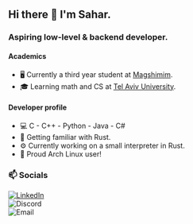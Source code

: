 ## Hi there 👋 I'm Sahar.

### Aspiring low-level & backend developer.

#### Academics
- 🖥️ Currently a third year student at [Magshimim](https://www.magshimim.cyber.org.il/).<br>
- 🎓 Learning math and CS at [Tel Aviv University](https://english.tau.ac.il/).

#### Developer profile
- 💻 C - C++ - Python - Java - C#
- 🦀 Getting familiar with Rust.
- ⚙️ Currently working on a small interpreter in Rust.
- 🐧 Proud Arch Linux user!

### 📫 Socials
[![LinkedIn](https://img.shields.io/badge/LinkedIn-Click_for_profile-blue?logo=linkedin&logoColor=white)](https://www.linkedin.com/in/sahar-cohen-19b55a349)<br>
![Discord](https://img.shields.io/badge/Discord-ssoup-5865F2?logo=discord&logoColor=white)<br>
![Email](https://img.shields.io/badge/Email-sahar.c2007%40gmail.com-red?logo=gmail&logoColor=white)
